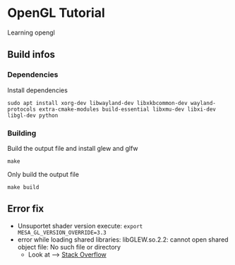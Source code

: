 # OpenGL Tutorial
Learning opengl

## Build infos
### Dependencies
Install dependencies
```
sudo apt install xorg-dev libwayland-dev libxkbcommon-dev wayland-protocols extra-cmake-modules build-essential libxmu-dev libxi-dev libgl-dev python
```

### Building
Build the output file and install glew and glfw
```
make
```

Only build the output file
```
make build
```

## Error fix
- Unsuportet shader version execute: ``export MESA_GL_VERSION_OVERRIDE=3.3``
- error while loading shared libraries: libGLEW.so.2.2: cannot open shared object file: No such file or directory
  - Look at --> [Stack Overflow](https://stackoverflow.com/questions/26372359/error-loading-shared-library-glew)
